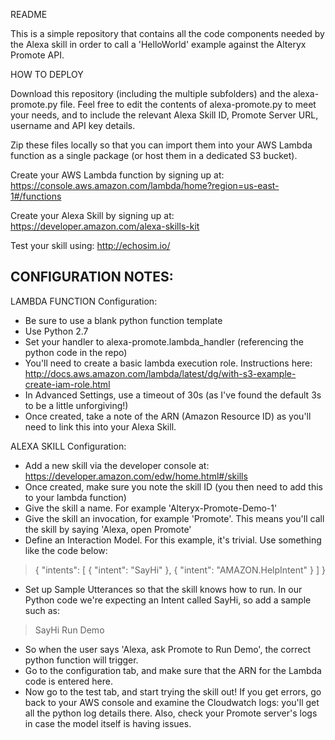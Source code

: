 
README

This is a simple repository that contains all the code components needed by the Alexa skill in order to call a 'HelloWorld' example against the Alteryx Promote API. 

HOW TO DEPLOY

Download this repository (including the multiple subfolders) and the alexa-promote.py file. Feel free to edit the contents of alexa-promote.py to meet your needs, and to include the relevant Alexa Skill ID, Promote Server URL, username and API key details. 

Zip these files locally so that you can import them into your AWS Lambda function as a single package (or host them in a dedicated S3 bucket). 

Create your AWS Lambda function by signing up at: https://console.aws.amazon.com/lambda/home?region=us-east-1#/functions

Create your Alexa Skill by signing up at: 
https://developer.amazon.com/alexa-skills-kit

Test your skill using: 
http://echosim.io/

CONFIGURATION NOTES:
--------------------

LAMBDA FUNCTION Configuration: 

 - Be sure to use a blank python function template
 - Use Python 2.7
 - Set your handler to alexa-promote.lambda_handler (referencing the python code in the repo)
 - You'll need to create a basic lambda execution role. Instructions here: http://docs.aws.amazon.com/lambda/latest/dg/with-s3-example-create-iam-role.html
 - In Advanced Settings, use a timeout of 30s (as I've found the default 3s to be a little unforgiving!)
 - Once created, take a note of the ARN (Amazon Resource ID) as you'll need to link this into your Alexa Skill.

ALEXA SKILL Configuration: 

 - Add a new skill via the developer console at: https://developer.amazon.com/edw/home.html#/skills
 - Once created, make sure you note the skill ID (you then need to add this to your lambda function) 
 - Give the skill a name. For example 'Alteryx-Promote-Demo-1'
 - Give the skill an invocation, for example 'Promote'. This means you'll call the skill by saying 'Alexa, open Promote'
 - Define an Interaction Model. For this example, it's trivial. Use something like the code below:
 
> {
  "intents": [
    {
      "intent": "SayHi"
    },
    {
      "intent": "AMAZON.HelpIntent"
    }
  ]
}

 - Set up Sample Utterances so that the skill knows how to run. In our Python code we're expecting an Intent called SayHi, so add a sample such as:
> SayHi Run Demo

 - So when the user says 'Alexa, ask Promote to Run Demo', the correct python function will trigger. 
 - Go to the configuration tab, and make sure that the ARN for the Lambda code is entered here. 
 - Now go to the test tab, and start trying the skill out! If you get errors, go back to your AWS console and examine the Cloudwatch logs: you'll get all the python log details there. Also, check your Promote server's logs in case the model itself is having issues. 

